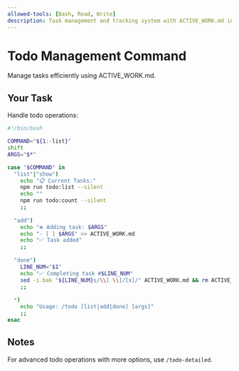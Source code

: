```yaml
---
allowed-tools: [Bash, Read, Write]
description: Task management and tracking system with ACTIVE_WORK.md integration
---
```


# Todo Management Command

Manage tasks efficiently using ACTIVE_WORK.md.

## Your Task
Handle todo operations:

```bash
#!/bin/bash

COMMAND="${1:-list}"
shift
ARGS="$*"

case "$COMMAND" in
  "list"|"show")
    echo "📋 Current Tasks:"
    npm run todo:list --silent
    echo ""
    npm run todo:count --silent
    ;;
    
  "add")
    echo "➕ Adding task: $ARGS"
    echo "- [ ] $ARGS" >> ACTIVE_WORK.md
    echo "✅ Task added"
    ;;
    
  "done")
    LINE_NUM="$1"
    echo "✅ Completing task #$LINE_NUM"
    sed -i.bak "${LINE_NUM}s/\\[ \\]/[x]/" ACTIVE_WORK.md && rm ACTIVE_WORK.md.bak
    ;;
    
  *)
    echo "Usage: /todo [list|add|done] [args]"
    ;;
esac
```

## Notes

For advanced todo operations with more options, use `/todo-detailed`.